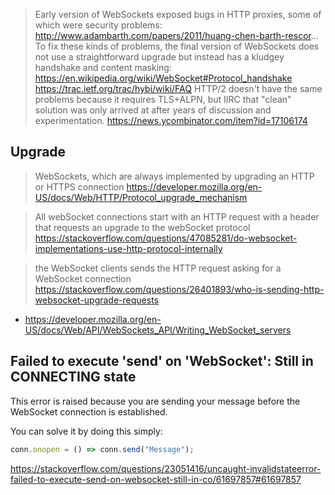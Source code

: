 >Early version of WebSockets exposed bugs in HTTP proxies, some of which were security problems: http://www.adambarth.com/papers/2011/huang-chen-barth-rescor... To fix these kinds of problems, the final version of WebSockets does not use a straightforward upgrade but instead has a kludgey handshake and content masking: https://en.wikipedia.org/wiki/WebSocket#Protocol_handshake https://trac.ietf.org/trac/hybi/wiki/FAQ
HTTP/2 doesn't have the same problems because it requires TLS+ALPN, but IIRC that "clean" solution was only arrived at after years of discussion and experimentation.
https://news.ycombinator.com/item?id=17106174

## Upgrade

> WebSockets, which are always implemented by upgrading an HTTP or HTTPS connection https://developer.mozilla.org/en-US/docs/Web/HTTP/Protocol_upgrade_mechanism

> All webSocket connections start with an HTTP request with a header that requests an upgrade to the webSocket protocol https://stackoverflow.com/questions/47085281/do-websocket-implementations-use-http-protocol-internally

> the WebSocket clients sends the HTTP request asking for a WebSocket connection https://stackoverflow.com/questions/26401893/who-is-sending-http-websocket-upgrade-requests

- https://developer.mozilla.org/en-US/docs/Web/API/WebSockets_API/Writing_WebSocket_servers

## Failed to execute 'send' on 'WebSocket': Still in CONNECTING state

This error is raised because you are sending your message before the WebSocket connection is established.

You can solve it by doing this simply:

```javascript
conn.onopen = () => conn.send("Message");
```

https://stackoverflow.com/questions/23051416/uncaught-invalidstateerror-failed-to-execute-send-on-websocket-still-in-co/61697857#61697857
